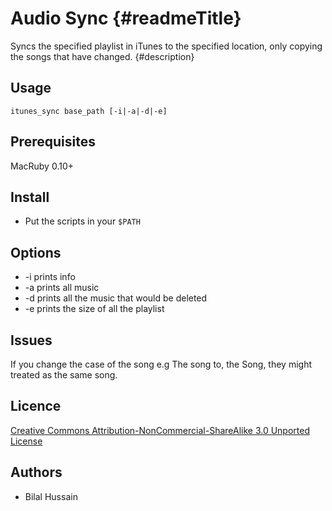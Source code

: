 Audio Sync {#readmeTitle}
==========
Syncs the specified playlist in iTunes to the specified location, only copying the songs that have changed.
{#description}

Usage
-----
	itunes_sync base_path [-i|-a|-d|-e]

Prerequisites
-------------
MacRuby 0.10+

Install 
-------
* Put the scripts in your `$PATH`

Options
-------
* -i prints info 
* -a prints all music 
* -d prints all the music that would be deleted
* -e prints the size of all the playlist

Issues
------
If you change the case of the song e.g The song to, the Song, they might treated as the same song.

Licence
-------
[Creative Commons Attribution-NonCommercial-ShareAlike 3.0 Unported License](http://creativecommons.org/licenses/by-nc-sa/3.0/ "Full details")

Authors
-------
* Bilal Hussain
